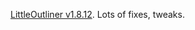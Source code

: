 <a href="http://this.how/littleoutliner/versions.opml#1583613735000">LittleOutliner v1.8.12</a>. Lots of fixes, tweaks. 

